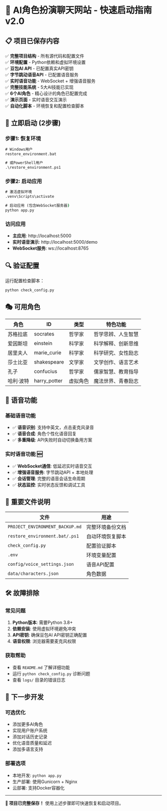 # 🚀 AI角色扮演聊天网站 - 快速启动指南 v2.0

## 📋 项目已保存内容

✅ **完整项目结构** - 所有源代码和配置文件  
✅ **环境配置** - Python依赖和虚拟环境设置  
✅ **豆包AI API** - 已配置真实API密钥  
✅ **字节跳动语音API** - 已配置语音服务  
✅ **实时语音功能** - WebSocket + 增强语音服务  
✅ **完整技能系统** - 5大AI技能已实现  
✅ **6个AI角色** - 精心设计的角色已配置完成  
✅ **演示页面** - 实时语音交互演示  
✅ **自动化脚本** - 环境恢复和配置检查脚本  

## 🔧 立即启动 (2步骤)

### 步骤1: 恢复环境
```cmd
# Windows用户
restore_environment.bat

# 或PowerShell用户  
.\restore_environment.ps1
```

### 步骤2: 启动应用
```cmd
# 激活虚拟环境
.venv\Scripts\activate

# 启动应用 (包含WebSocket服务器)
python app.py
```

### 访问应用
- **主应用**: http://localhost:5000
- **实时语音演示**: http://localhost:5000/demo
- **WebSocket服务**: ws://localhost:8765

## 🔍 验证配置

运行配置检查脚本：
```cmd
python check_config.py
```

## 🎭 可用角色

| 角色 | ID | 类型 | 特色功能 |
|------|----|----|---------|
| 苏格拉底 | socrates | 哲学家 | 哲学思辨、人生智慧 |
| 爱因斯坦 | einstein | 科学家 | 科学解释、创新思维 |
| 居里夫人 | marie_curie | 科学家 | 科学研究、女性励志 |
| 莎士比亚 | shakespeare | 文学家 | 文学创作、语言艺术 |
| 孔子 | confucius | 哲学家 | 儒家智慧、教育指导 |
| 哈利·波特 | harry_potter | 虚拟角色 | 魔法世界、青春励志 |

## 🎤 语音功能

### 基础语音功能
- ✅ **语音识别**: 支持中英文，点击麦克风录音
- ✅ **语音合成**: 角色个性化语音回复
- ✅ **多重降级**: API失败时自动切换备用方案

### 实时语音功能 🆕
- ✅ **WebSocket通信**: 低延迟实时语音交互
- ✅ **增强语音服务**: 字节跳动API + 本地处理
- ✅ **会话管理**: 完整的语音会话生命周期
- ✅ **状态监控**: 实时状态反馈和调试工具

## 📁 重要文件说明

| 文件 | 用途 |
|------|------|
| `PROJECT_ENVIRONMENT_BACKUP.md` | 完整环境备份文档 |
| `restore_environment.bat/.ps1` | 自动环境恢复脚本 |
| `check_config.py` | 配置验证脚本 |
| `.env` | 环境变量配置 |
| `config/voice_settings.json` | 语音API配置 |
| `data/characters.json` | 角色数据 |

## 🛠️ 故障排除

### 常见问题
1. **Python版本**: 需要Python 3.8+
2. **依赖安装**: 使用虚拟环境避免冲突
3. **API密钥**: 确保豆包AI API密钥正确配置
4. **语音权限**: 浏览器需要麦克风权限

### 获取帮助
- 查看 `README.md` 了解详细功能
- 运行 `python check_config.py` 诊断问题
- 查看 `logs/` 目录的错误日志

## 🎯 下一步开发

### 可选优化
- 添加更多AI角色
- 实现用户账户系统  
- 添加对话历史记录
- 优化语音质量和延迟
- 添加多语言支持

### 部署选项
- 本地开发: `python app.py`
- 生产部署: 使用Gunicorn + Nginx
- 云部署: 支持Docker容器化

---

**🎉 项目已完整保存！** 使用上述步骤即可快速恢复和启动项目。